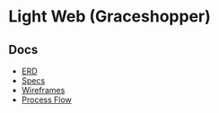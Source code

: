 # Light Web (Graceshopper)

## Docs
* [ERD](https://github.com/jedwardnyc/the-light-web/blob/master/docs/wires.pdf)
* [Specs](https://github.com/jedwardnyc/the-light-web/blob/master/docs/specs.md)
* [Wireframes](https://github.com/jedwardnyc/the-light-web/blob/master/docs/wires.pdf)
* [Process Flow](https://github.com/jedwardnyc/the-light-web/blob/master/docs/process-flow.pdf)
